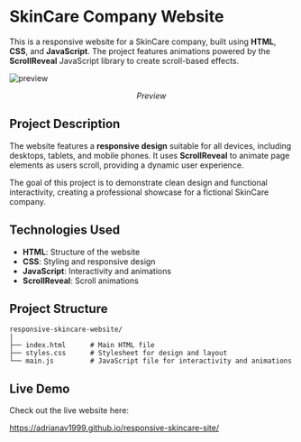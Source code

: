 # SkinCare Company Website
This is a responsive website for a SkinCare company, built using **HTML**, **CSS**, and **JavaScript**. The project features animations powered by the **ScrollReveal** JavaScript library to create scroll-based effects.

![preview](https://github.com/user-attachments/assets/4498316f-aa07-4754-a6b6-eee4f1097322)
<p align="center"><i>Preview</i></p>

## Project Description  

The website features a **responsive design** suitable for all devices, including desktops, tablets, and mobile phones. It uses **ScrollReveal** to animate page elements as users scroll, providing a dynamic user experience.  

The goal of this project is to demonstrate clean design and functional interactivity, creating a professional showcase for a fictional SkinCare company.

## Technologies Used  

- **HTML**: Structure of the website  
- **CSS**: Styling and responsive design  
- **JavaScript**: Interactivity and animations  
- **ScrollReveal**: Scroll animations  

## Project Structure  

```plaintext
responsive-skincare-website/
│
├── index.html      # Main HTML file
├── styles.css      # Stylesheet for design and layout
└── main.js         # JavaScript file for interactivity and animations
```
## Live Demo

Check out the live website here:

https://adrianav1999.github.io/responsive-skincare-site/
